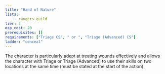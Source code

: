 ```yaml
---
title: "Hand of Nature"
lists:
    - rangers-guild
tier: 2
osp_cost: 20
prerequisites: []
requirements: ["Triage CS", " or ", "Triage (Advanced) CS"]
ladder: "conceal"
---
```

The character is particularly adept at treating wounds effectively and allows the character with Triage or Triage (Advanced) to use their skills on two locations at the same time (must be stated at the start of the action).